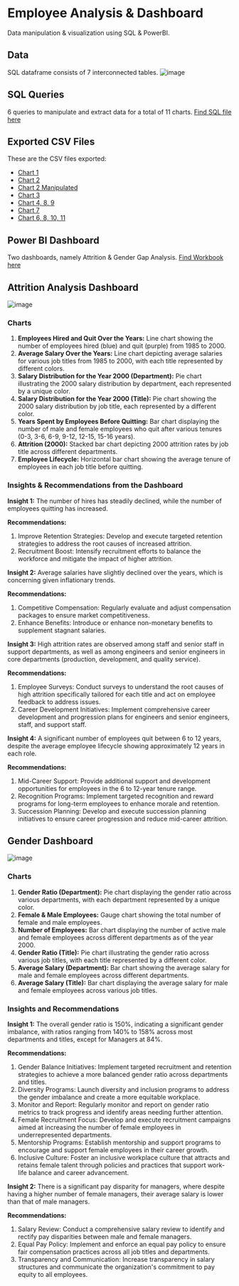 # Employee Analysis & Dashboard
Data manipulation & visualization using SQL & PowerBI.

## Data
SQL dataframe consists of 7 interconnected tables.
![image](https://github.com/Soundaryamerak/Employee-Dashboard-SQL-PowerBI-Logistics/assets/170541567/9f069fd8-3ee0-40e7-9c69-c0872f7be8f6)

## SQL Queries
6 queries to manipulate and extract data for a total of 11 charts. [Find SQL file here](https://github.com/Soundaryamerak/Employee-Dashboard-SQL-PowerBI-Logistics/blob/main/SQL%20Queries.sql)

## Exported CSV Files
These are the CSV files exported:

- [Chart 1](https://github.com/Soundaryamerak/Employee-Dashboard-SQL-PowerBI-Logistics/blob/main/Chart%201.csv)
- [Chart 2](https://github.com/Soundaryamerak/Employee-Dashboard-SQL-PowerBI-Logistics/blob/main/Chart%202.csv)
- [Chart 2 Manipulated](https://github.com/Soundaryamerak/Employee-Dashboard-SQL-PowerBI-Logistics/blob/main/Chart%202%20Manipulated.csv)
- [Chart 3](https://github.com/Soundaryamerak/Employee-Dashboard-SQL-PowerBI-Logistics/blob/main/Chart%203.csv)
- [Chart 4, 8, 9](https://github.com/Soundaryamerak/Employee-Dashboard-SQL-PowerBI-Logistics/blob/main/Chart%204%2C8(part2)%2C9.csv)
- [Chart 7](https://github.com/Soundaryamerak/Employee-Dashboard-SQL-PowerBI-Logistics/blob/main/Chart%207.csv)
- [Chart 6, 8, 10, 11](https://github.com/Soundaryamerak/Employee-Dashboard-SQL-PowerBI-Logistics/blob/main/Chart%208%2C10%2C11%2C6.csv)

## Power BI Dashboard
Two dashboards, namely Attrition & Gender Gap Analysis. [Find Workbook here](https://github.com/Soundaryamerak/Employee-Dashboard-SQL-PowerBI-Logistics/blob/main/Employee%20Dashboard.pbix)

## Attrition Analysis Dashboard
![image](https://github.com/Soundaryamerak/Employee-Dashboard-SQL-PowerBI-Logistics/assets/170541567/36c7f15d-d2ef-4507-bf4f-218b98a38bba)

### Charts
1. **Employees Hired and Quit Over the Years:** Line chart showing the number of employees hired (blue) and quit (purple) from 1985 to 2000.
2. **Average Salary Over the Years:** Line chart depicting average salaries for various job titles from 1985 to 2000, with each title represented by different colors.
3. **Salary Distribution for the Year 2000 (Department):** Pie chart illustrating the 2000 salary distribution by department, each represented by a unique color.
4. **Salary Distribution for the Year 2000 (Title):** Pie chart showing the 2000 salary distribution by job title, each represented by a different color.
5. **Years Spent by Employees Before Quitting:** Bar chart displaying the number of male and female employees who quit after various tenures (0-3, 3-6, 6-9, 9-12, 12-15, 15-16 years).
6. **Attrition (2000):** Stacked bar chart depicting 2000 attrition rates by job title across different departments.
7. **Employee Lifecycle:** Horizontal bar chart showing the average tenure of employees in each job title before quitting.

### Insights & Recommendations from the Dashboard
**Insight 1:** The number of hires has steadily declined, while the number of employees quitting has increased.

**Recommendations:**
1. Improve Retention Strategies: Develop and execute targeted retention strategies to address the root causes of increased attrition.
2. Recruitment Boost: Intensify recruitment efforts to balance the workforce and mitigate the impact of higher attrition.

**Insight 2:** Average salaries have slightly declined over the years, which is concerning given inflationary trends.

**Recommendations:**
1. Competitive Compensation: Regularly evaluate and adjust compensation packages to ensure market competitiveness.
2. Enhance Benefits: Introduce or enhance non-monetary benefits to supplement stagnant salaries.

**Insight 3:** High attrition rates are observed among staff and senior staff in support departments, as well as among engineers and senior engineers in core departments (production, development, and quality service).

**Recommendations:**
1. Employee Surveys: Conduct surveys to understand the root causes of high attrition specifically tailored for each title and act on employee feedback to address issues.
2. Career Development Initiatives: Implement comprehensive career development and progression plans for engineers and senior engineers, staff, and support staff.

**Insight 4:** A significant number of employees quit between 6 to 12 years, despite the average employee lifecycle showing approximately 12 years in each role.

**Recommendations:**
1. Mid-Career Support: Provide additional support and development opportunities for employees in the 6 to 12-year tenure range.
2. Recognition Programs: Implement targeted recognition and reward programs for long-term employees to enhance morale and retention.
3. Succession Planning: Develop and execute succession planning initiatives to ensure career progression and reduce mid-career attrition.

## Gender Dashboard
![image](https://github.com/Soundaryamerak/Employee-Dashboard-SQL-PowerBI-Logistics/assets/170541567/dcdcb357-3a78-4610-8428-de1e175b7deb)

### Charts
1. **Gender Ratio (Department):** Pie chart displaying the gender ratio across various departments, with each department represented by a unique color.
2. **Female & Male Employees:** Gauge chart showing the total number of female and male employees.
3. **Number of Employees:** Bar chart displaying the number of active male and female employees across different departments as of the year 2000.
4. **Gender Ratio (Title):** Pie chart illustrating the gender ratio across various job titles, with each title represented by a different color.
5. **Average Salary (Department):** Bar chart showing the average salary for male and female employees across different departments.
6. **Average Salary (Title):** Bar chart displaying the average salary for male and female employees across various job titles.

### Insights and Recommendations
**Insight 1:** The overall gender ratio is 150%, indicating a significant gender imbalance, with ratios ranging from 140% to 158% across most departments and titles, except for Managers at 84%.

**Recommendations:**
1. Gender Balance Initiatives: Implement targeted recruitment and retention strategies to achieve a more balanced gender ratio across departments and titles.
2. Diversity Programs: Launch diversity and inclusion programs to address the gender imbalance and create a more equitable workplace.
3. Monitor and Report: Regularly monitor and report on gender ratio metrics to track progress and identify areas needing further attention.
4. Female Recruitment Focus: Develop and execute recruitment campaigns aimed at increasing the number of female employees in underrepresented departments.
5. Mentorship Programs: Establish mentorship and support programs to encourage and support female employees in their career growth.
6. Inclusive Culture: Foster an inclusive workplace culture that attracts and retains female talent through policies and practices that support work-life balance and career advancement.

**Insight 2:** There is a significant pay disparity for managers, where despite having a higher number of female managers, their average salary is lower than that of male managers.

**Recommendations:**
1. Salary Review: Conduct a comprehensive salary review to identify and rectify pay disparities between male and female managers.
2. Equal Pay Policy: Implement and enforce an equal pay policy to ensure fair compensation practices across all job titles and departments.
3. Transparency and Communication: Increase transparency in salary structures and communicate the organization's commitment to pay equity to all employees.
